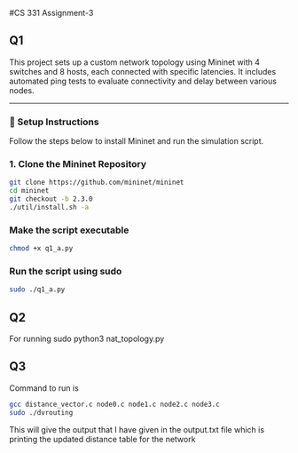 #CS 331 Assignment-3

## Q1

This project sets up a custom network topology using Mininet with 4 switches and 8 hosts, each connected with specific latencies. It includes automated ping tests to evaluate connectivity and delay between various nodes.

---

### 🔧 Setup Instructions

Follow the steps below to install Mininet and run the simulation script.

### 1. Clone the Mininet Repository
```bash
git clone https://github.com/mininet/mininet
cd mininet
git checkout -b 2.3.0
./util/install.sh -a
```
### Make the script executable
```bash
chmod +x q1_a.py
```
### Run the script using sudo
```bash
sudo ./q1_a.py
```
## Q2
For running 
sudo python3 nat_topology.py

## Q3
Command to run is 

```bash
gcc distance_vector.c node0.c node1.c node2.c node3.c 
sudo ./dvrouting
```

This will give the output that I have given in the output.txt file which is printing the updated  distance table for the network 
